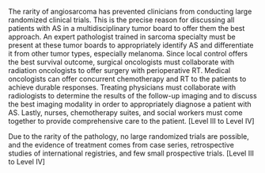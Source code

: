 The rarity of angiosarcoma has prevented clinicians from conducting large randomized clinical trials. This is the precise reason for discussing all patients with AS in a multidisciplinary tumor board to offer them the best approach. An expert pathologist trained in sarcoma specialty must be present at these tumor boards to appropriately identify AS and differentiate it from other tumor types, especially melanoma. Since local control offers the best survival outcome, surgical oncologists must collaborate with radiation oncologists to offer surgery with perioperative RT. Medical oncologists can offer concurrent chemotherapy and RT to the patients to achieve durable responses. Treating physicians must collaborate with radiologists to determine the results of the follow-up imaging and to discuss the best imaging modality in order to appropriately diagnose a patient with AS. Lastly, nurses, chemotherapy suites, and social workers must come together to provide comprehensive care to the patient. [Level III to Level IV]

Due to the rarity of the pathology, no large randomized trials are possible, and the evidence of treatment comes from case series, retrospective studies of international registries, and few small prospective trials. [Level III to Level IV]